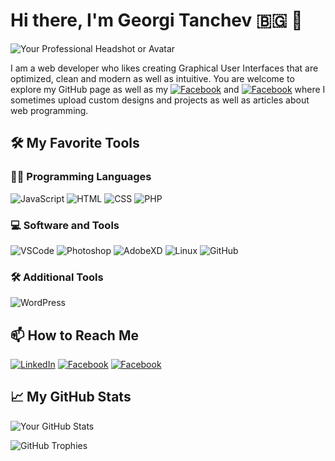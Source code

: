 # Hi there, I'm Georgi Tanchev 🇧🇬 👋

![Your Professional Headshot or Avatar](https://tanchev.net/wp-content/uploads/2022/02/a07171ae5335dae3c604bbb267997951.png.webp)

I am a web developer who likes creating Graphical User Interfaces that are optimized, clean and modern as well as intuitive. You are welcome to explore my GitHub page as well as my [![Facebook](https://img.shields.io/badge/-Facebook-000?&logo=Facebook)](https://www.facebook.com/tanchevWebGroup)  and [![Facebook](https://img.shields.io/badge/-Instagram-000?&logo=Instagram)](https://instagram.com/georgittanchev) where I sometimes upload custom designs and projects as well as articles about web programming.

## 🛠️ My Favorite Tools

### 👨‍💻 Programming Languages

![JavaScript](https://img.shields.io/badge/-JavaScript-000?&logo=JavaScript)
![HTML](https://img.shields.io/badge/-HTML-000?&logo=HTML5)
![CSS](https://img.shields.io/badge/-CSS-000?&logo=CSS3)
![PHP](https://img.shields.io/badge/-PHP-000?&logo=PHP)

### 💻 Software and Tools

![VSCode](https://img.shields.io/badge/-VSCode-000?&logo=visual-studio-code)
![Photoshop](https://img.shields.io/badge/-Photoshop-000?&logo=adobe-photoshop)
![AdobeXD](https://img.shields.io/badge/-AdobeXD-000?&logo=adobexd)
![Linux](https://img.shields.io/badge/-Linux-000?&logo=linux)
![GitHub](https://img.shields.io/badge/-GitHub-000?&logo=github)

### 🛠️ Additional Tools

![WordPress](https://img.shields.io/badge/-WordPress-000?&logo=wordpress)

## 📫 How to Reach Me

[![LinkedIn](https://img.shields.io/badge/-LinkedIn-000?&logo=LinkedIn)](https://www.linkedin.com/in/georgi-tanchev-881410153/)
[![Facebook](https://img.shields.io/badge/-Facebook-000?&logo=Facebook)](https://www.facebook.com/tanchevWebGroup)
[![Facebook](https://img.shields.io/badge/-Instagram-000?&logo=Instagram)](https://instagram.com/georgittanchev)

## 📈 My GitHub Stats

![Your GitHub Stats](https://github-readme-stats.vercel.app/api?username=georgittanchev&show_icons=true)

![GitHub Trophies](https://github-profile-trophy.vercel.app/?username=georgittanchev)

